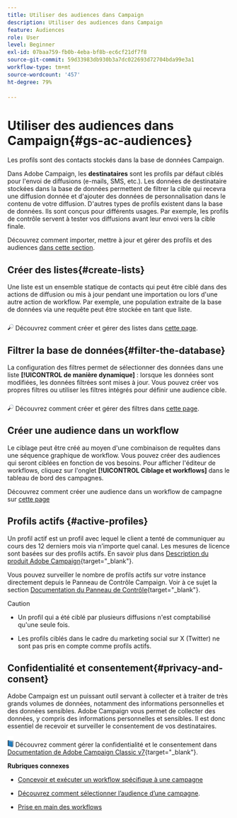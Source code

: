 ```yaml
---
title: Utiliser des audiences dans Campaign
description: Utiliser des audiences dans Campaign
feature: Audiences
role: User
level: Beginner
exl-id: 07baa759-fb0b-4eba-bf8b-ec6cf21df7f8
source-git-commit: 59d33983db930b3a7dc022693d72704bda99e3a1
workflow-type: tm+mt
source-wordcount: '457'
ht-degree: 79%

---
```


# Utiliser des audiences dans Campaign{#gs-ac-audiences}

Les profils sont des contacts stockés dans la base de données Campaign.

Dans Adobe Campaign, les **destinataires** sont les profils par défaut ciblés pour l&#39;envoi de diffusions (e-mails, SMS, etc.). Les données de destinataire stockées dans la base de données permettent de filtrer la cible qui recevra une diffusion donnée et d&#39;ajouter des données de personnalisation dans le contenu de votre diffusion. D&#39;autres types de profils existent dans la base de données. Ils sont conçus pour différents usages. Par exemple, les profils de contrôle servent à tester vos diffusions avant leur envoi vers la cible finale.

Découvrez comment importer, mettre à jour et gérer des profils et des audiences [dans cette section](../audiences/gs-audiences.md).

## Créer des listes{#create-lists}

Une liste est un ensemble statique de contacts qui peut être ciblé dans des actions de diffusion ou mis à jour pendant une importation ou lors d&#39;une autre action de workflow. Par exemple, une population extraite de la base de données via une requête peut être stockée en tant que liste.

![](../assets/do-not-localize/glass.png) Découvrez comment créer et gérer des listes dans [cette page](../audiences/create-audiences.md).

## Filtrer la base de données{#filter-the-database}

La configuration des filtres permet de sélectionner des données dans une liste **[!UICONTROL de manière dynamique]** : lorsque les données sont modifiées, les données filtrées sont mises à jour. Vous pouvez créer vos propres filtres ou utiliser les filtres intégrés pour définir une audience cible.

![](../assets/do-not-localize/glass.png) Découvrez comment créer et gérer des filtres dans [cette page](../audiences/create-filters.md).

## Créer une audience dans un workflow

Le ciblage peut être créé au moyen d&#39;une combinaison de requêtes dans une séquence graphique de workflow. Vous pouvez créer des audiences qui seront ciblées en fonction de vos besoins. Pour afficher l&#39;éditeur de workflows, cliquez sur l&#39;onglet **[!UICONTROL Ciblage et workflows]** dans le tableau de bord des campagnes.

Découvrez comment créer une audience dans un workflow de campagne sur [cette page](https://experienceleague.adobe.com/docs/campaign/automation/campaign-orchestration/marketing-campaign-target.html?lang=fr)


## Profils actifs {#active-profiles}

Un profil actif est un profil avec lequel le client a tenté de communiquer au cours des 12 derniers mois via n’importe quel canal. Les mesures de licence sont basées sur des profils actifs. En savoir plus dans [Description du produit Adobe Campaign](https://helpx.adobe.com/fr/legal/product-descriptions/adobe-campaign-managed-cloud-services.html){target="_blank"}.

Vous pouvez surveiller le nombre de profils actifs sur votre instance directement depuis le Panneau de Contrôle Campaign. Voir à ce sujet la section [Documentation du Panneau de Contrôle](https://experienceleague.adobe.com/docs/control-panel/using/performance-monitoring/active-profiles-monitoring.html?lang=fr){target="_blank"}.

>[!CAUTION]
>
>* Un profil qui a été ciblé par plusieurs diffusions n&#39;est comptabilisé qu&#39;une seule fois.
>
>* Les profils ciblés dans le cadre du marketing social sur X (Twitter) ne sont pas pris en compte comme profils actifs.

## Confidentialité et consentement{#privacy-and-consent}

Adobe Campaign est un puissant outil servant à collecter et à traiter de très grands volumes de données, notamment des informations personnelles et des données sensibles. Adobe Campaign vous permet de collecter des données, y compris des informations personnelles et sensibles. Il est donc essentiel de recevoir et surveiller le consentement de vos destinataires.

![](../assets/do-not-localize/book.png) Découvrez comment gérer la confidentialité et le consentement dans [Documentation de Adobe Campaign Classic v7](https://experienceleague.adobe.com/docs/campaign-classic/using/getting-started/privacy/privacy-and-recommendations.html?lang=fr){target="_blank"}.

**Rubriques connexes** 

* [Concevoir et exécuter un workflow spécifique à une campagne](https://experienceleague.adobe.com/docs/campaign/automation/workflows/introduction/wf-type/campaign-workflows.html?lang=fr)

*  [Découvrez comment sélectionner l’audience d’une campagne](https://experienceleague.adobe.com/docs/campaign/automation/campaign-orchestration/marketing-campaign-target.html?lang=fr).

* [Prise en main des workflows](https://experienceleague.adobe.com/docs/campaign/automation/workflows/introduction/about-workflows.html?lang=fr)
